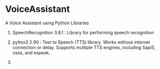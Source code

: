 # VoiceAssistant
A Voice Assistant using Python Libraries

1. SpeechRecognition 3.8.1 : Library for performing speech recognition

2. pyttsx3 2.90            : Text to Speech (TTS) library. Works without 
                             internet connection or delay. Supports 
                             multiple TTS engines, including Sapi5, nsss, and espeak.
                             
3.                             